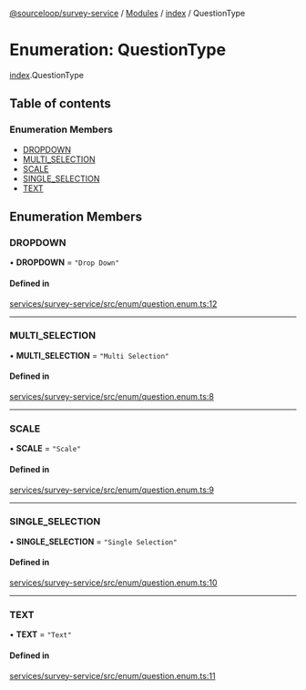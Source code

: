 [@sourceloop/survey-service](../README.md) / [Modules](../modules.md) / [index](../modules/index.md) / QuestionType

# Enumeration: QuestionType

[index](../modules/index.md).QuestionType

## Table of contents

### Enumeration Members

- [DROPDOWN](index.QuestionType.md#dropdown)
- [MULTI\_SELECTION](index.QuestionType.md#multi_selection)
- [SCALE](index.QuestionType.md#scale)
- [SINGLE\_SELECTION](index.QuestionType.md#single_selection)
- [TEXT](index.QuestionType.md#text)

## Enumeration Members

### DROPDOWN

• **DROPDOWN** = ``"Drop Down"``

#### Defined in

[services/survey-service/src/enum/question.enum.ts:12](https://github.com/sourcefuse/loopback4-microservice-catalog/blob/d35fdb3f0/services/survey-service/src/enum/question.enum.ts#L12)

___

### MULTI\_SELECTION

• **MULTI\_SELECTION** = ``"Multi Selection"``

#### Defined in

[services/survey-service/src/enum/question.enum.ts:8](https://github.com/sourcefuse/loopback4-microservice-catalog/blob/d35fdb3f0/services/survey-service/src/enum/question.enum.ts#L8)

___

### SCALE

• **SCALE** = ``"Scale"``

#### Defined in

[services/survey-service/src/enum/question.enum.ts:9](https://github.com/sourcefuse/loopback4-microservice-catalog/blob/d35fdb3f0/services/survey-service/src/enum/question.enum.ts#L9)

___

### SINGLE\_SELECTION

• **SINGLE\_SELECTION** = ``"Single Selection"``

#### Defined in

[services/survey-service/src/enum/question.enum.ts:10](https://github.com/sourcefuse/loopback4-microservice-catalog/blob/d35fdb3f0/services/survey-service/src/enum/question.enum.ts#L10)

___

### TEXT

• **TEXT** = ``"Text"``

#### Defined in

[services/survey-service/src/enum/question.enum.ts:11](https://github.com/sourcefuse/loopback4-microservice-catalog/blob/d35fdb3f0/services/survey-service/src/enum/question.enum.ts#L11)
